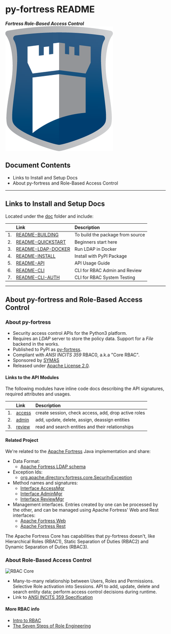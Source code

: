 # py-fortress README

_**Fortress Role-Based Access Control**_ 
![py-fortress](images/Fortressicon.png "fortress rbac")

## Document Contents
 * Links to Install and Setup Docs
 * About py-fortress and Role-Based Access Control
________________________________
## Links to Install and Setup Docs
Located under the [doc](doc) folder and include:

|   | Link                                                                                                     | Description                     | 
|---|:---------------------------------------------------------------------------------------------------------|:--------------------------------| 
|1. | [README-BUILDING](https://github.com/shawnmckinney/py-fortress/blob/master/doc/README-BUILDING.md)       |To build the package from source |
|2. | [README-QUICKSTART](https://github.com/shawnmckinney/py-fortress/blob/master/doc/README-QUICKSTART.md)   |Beginners start here             | 
|3. | [README-LDAP-DOCKER](https://github.com/shawnmckinney/py-fortress/blob/master/doc/README-LDAP-DOCKER.md) |Run LDAP in Docker               |
|4. | [README-INSTALL](https://github.com/shawnmckinney/py-fortress/blob/master/doc/README-INSTALL.md)         |Install with PyPI Package        | 
|5. | [README-API](https://github.com/shawnmckinney/py-fortress/blob/master/doc/README-API.md)                 |API Usage Guide                  |
|6. | [README-CLI](https://github.com/shawnmckinney/py-fortress/blob/master/doc/README-CLI.md)                 |CLI for RBAC Admin and Review    |  
|7. | [README-CLI-AUTH](https://github.com/shawnmckinney/py-fortress/blob/master/doc/README-CLI-AUTH.md)       |CLI for RBAC System Testing      | 
_________________________________________________________________________________
## About py-fortress and Role-Based Access Control

### About py-fortress
 * Security access control APIs for the Python3 platform.
 * Requires an *LDAP* server to store the policy data. Support for a *File* backend in the works.
 * Published to PyPI as [py-fortress](https://pypi.org/project/py-fortress/).
 * Compliant with *ANSI INCITS 359* RBAC0, a.k.a "Core RBAC".    
 * Sponsored by [SYMAS](https://symas.com/)
 * Released under [Apache License 2.0](https://www.apache.org/licenses/LICENSE-2.0).

#### Links to the API Modules
The following modules have inline code docs describing the API signatures, required attributes and usages.

|   | Link                                                                              | Description                                          |  
|---|:----------------------------------------------------------------------------------|:-----------------------------------------------------|  
|1. | [access](https://github.com/shawnmckinney/py-fortress/blob/master/rbac/access.py) |create session, check access, add, drop active roles  |  
|2. | [admin](https://github.com/shawnmckinney/py-fortress/blob/master/rbac/admin.py)   |add, update, delete, assign, deassign entities        |  
|3. | [review](https://github.com/shawnmckinney/py-fortress/blob/master/rbac/review.py) |read and search entities and their relationships      |  
   
#### Related Project
We're related to the [Apache Fortress](http://directory.apache.org/fortress) Java implementation and share:
 * Data Format:
    * [Apache Fortress LDAP schema](https://github.com/apache/directory-fortress-core/blob/master/ldap/schema/fortress.schema)
 * Exception Ids:
    * [org.apache.directory.fortress.core.SecurityException](http://directory.apache.org/fortress/gen-docs/latest/apidocs/org/apache/directory/fortress/core/SecurityException.html)
 * Method names and signatures:
    * [Interface AccessMgr](http://directory.apache.org/fortress/gen-docs/latest/apidocs/org/apache/directory/fortress/core/AccessMgr.html)
    * [Interface AdminMgr](http://directory.apache.org/fortress/gen-docs/latest/apidocs/org/apache/directory/fortress/core/AdminMgr.html)
    * [Interface ReviewMgr](http://directory.apache.org/fortress/gen-docs/latest/apidocs/org/apache/directory/fortress/core/ReviewMgr.html)
 * Management interfaces. Entries created by one can be processed by the other, and can be managed using Apache Fortress' Web and Rest interfaces:
    * [Apache Fortress Web](https://github.com/apache/directory-fortress-commander)
    * [Apache Fortress Rest](https://github.com/apache/directory-fortress-enmasse)
     
The Apache Fortress Core has capabilities that py-fortress doesn't, like Hierarchical Roles (RBAC1), Static Separation of Duties (RBAC2) and Dynamic Separation of Duties (RBAC3).   
     
### About Role-Based Access Control
 ![RBAC Core](images/RbacCore.png "RBAC0 - The 'Core'")
 * Many-to-many relationship between Users, Roles and Permissions. Selective Role activation into Sessions. API to
 add, update, delete and search entity data; perform access control decisions during runtime.
 * Link to [ANSI INCITS 359 Specification](http://profsandhu.com/journals/tissec/ANSI+INCITS+359-2004.pdf) 

#### More RBAC info
 * [Intro to RBAC](http://directory.apache.org/fortress/user-guide/1-intro-rbac.html)
 * [The Seven Steps of Role Engineering](https://iamfortress.net/2015/03/05/the-seven-steps-of-role-engineering/)
